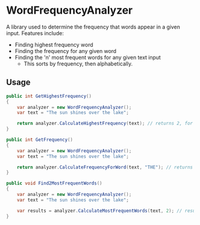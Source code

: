 # WordFrequencyAnalyzer

A library used to determine the frequency that words appear in a given input.
Features include:
* Finding highest frequency word
* Finding the frequency for any given word
* Finding the 'n' most frequent words for any given text input
    * This sorts by frequency, then alphabetically.

## Usage

```c#
public int GetHighestFrequency()
{
    var analyzer = new WordFrequencyAnalyzer();
    var text = "The sun shines over the lake";

    return analyzer.CalculateHighestFrequency(text); // returns 2, for 'the'
}

public int GetFrequency()
{
    var analyzer = new WordFrequencyAnalyzer();
    var text = "The sun shines over the lake";

    return analyzer.CalculateFrequencyForWord(text, "THE"); // returns 2
}

public void Find2MostFrequentWords()
{
    var analyzer = new WordFrequencyAnalyzer();
    var text = "The sun shines over the lake";

    var results = analyzer.CalculateMostFrequentWords(text, 2); // results in a list of IWordFrequency of size 2. 'The' with a frequency of 2, and 'lake' with a frequency of 1
}